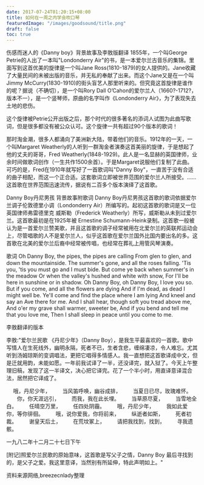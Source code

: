 ```yaml
---
date: 2017-07-24T01:20:15+08:00
title: 如何在一周之内学会吹口琴
featuredImage: "/images/goodsound/title.png"
draft: false
toc: true
---
```



伤感而迷人的《Danny boy》背景故事及李敖版翻译
1855年，一个叫George Petrie的人出了一本叫"Londonderry Air"的书，是一本爱尔兰古音乐的集锦。里面写到这首优美的旋律是一个叫Jane Ross(1810-1879)的女人提供的。Jane收藏了大量民间的未被出版的音乐，并无私的奉献了出来。而这个Jane又是在一个叫Jimmy McCurry(1830-1910)的街头盲艺人那里听来的。但究竟这首旋律是谁作的呢？据说（不确切），是一个叫Rory Dall O’Cahon的爱尔兰人（1660?-1712?，版本不一），是一个竖琴师，原曲的名字叫作《Londonderry Air》，为了表现失去土地的悲伤。

<!--more-->

这个旋律被Petrie公开出版之后，那个时代的很多著名的添词人试图为此曲写歌词，但是很多都没有被公众认可。这个旋律一共有超过90个版本的歌词！

那时淘金潮，很多人都涌向了美洲新大陆，带着他们的音乐。1912年的一天，一个叫Margaret Weatherly的人听到一群淘金者演奏这首美丽的旋律，于是想起了他的丈夫的哥哥，Fred Weatherly(1848-1929)。此人是一名显赫的英国律师，业余时间做歌词创作（一生共作1500余首）。于是Margaret说服他们复制了此曲。可巧的是，Fred在1910年就写好了一首歌词叫"Danny Boy"，一直苦于没有合适的曲子相配，而这一个正合适。这套歌词立即被世界范围的爱尔兰人所接受。……这首歌在世界范围迅速流传，据说有二百多个版本演绎了这首歌。

Danny Boy丹尼男孩 背景故事附歌词
Danny Boy丹尼男孩这首歌的歌词依据爱尔兰调子伦敦德里小调（Londonderry Air）所编写的。起初这首歌的歌词是又一位英国律师弗雷德里克 威斯勒（Frederick Weatherly）所写，威斯勒从未到过爱尔兰。这首歌最初是在1925年被 Ernestine Schumann-Heink录制。这首歌一般被认为是一首爱尔兰赞美歌，并且这首歌的调子经常被用在北爱尔兰的英联邦运动会上，尽管唱歌的人不是爱尔兰人，似乎这首歌在爱尔兰国外比国内要出名的多。这首歌在北美的爱尔兰后裔中经常被传唱，也经常在葬礼上用管风琴演奏。

歌词
Oh Danny Boy, the pipes, the pipes are calling
From glen to glen, and down the mountainside.
The summer's gone, and all the roses falling.
'Tis you, 'tis you must go and I must bide.
But come ye back when summer's in the meadow
Or when the valley's hushed and white with snow,
For I'll be here in sunshine or in shadow.
Oh Danny Boy, oh Danny Boy, I love you so.
But if you come, and all the flowers are dying
And if I'm dead, as dead I might well be.
Ye'll come and find the place where I am lying
And kneel and say an Ave there for me.
And I shall hear, though soft you tread above me,
And o'er my grave shall warmer, sweeter be,
And if you bend and tell me that you love me,
Then I shall sleep in peace until you come to me.

李敖翻译的版本

李敖:"爱尔兰民歌 《丹尼少年》（Danny Boy），是我生平最喜欢的一首歌。歌中写情人在生死线外，幽明永隔，死者不已，生者含悲，缠绵凄凉，令人难忘。尤其听到汤姆琼斯的变调唱法，更把它唱得多情感人。我一直想把这首歌译成中文，但是迁就用韵，未能如愿。一年前我试译了一半，还没译完，就入狱了。今天上午整理旧稿，发现了这一半译文，决心把它译完。花了一个半小时，用直译意译混合法，居然把它译成了。

　 哦，丹尼少年，
　　当风笛呼唤，幽谷成排，
　　当夏日已尽，玫瑰难怀。
　　你，你天涯远引，
　　而我，我在此长埋。
　　当草原尽夏，
　　当雪地全白。
　　任晴空万里，
　　任四处阴霾。
　　哦，丹尼少年，
　　我如此爱你，等你徘徊。
　　哦，说你爱我，你将前来，
　　纵逝者如斯，
　　死者初裁。
　　谢皇天后土，
　　在荒坟冢上，
　　请把我找到，找到，
　　寻我遗骸。

一九八二年十二月二十七日下午

[附记]照爱尔兰民歌的原始意味，这首歌是写父子之情，Danny Boy 最后寻找到的，是父子之爱。我这里意译，当然别有所延伸，特此声明如上。"

资料来源网络,breezecnlady整理
